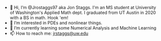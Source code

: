 - 👋 Hi, I’m @Jrostaggs97 aka Jon Staggs. I'm an MS student at University of Washington's Applied Math dept. I graduated from UT Austin in 2020 with a BS in math. Hook 'em!
- 👀 I’m interested in PDEs and nonlinear things. 
- 🌱 I’m currently learning some Numerical Analysis and Machine Learning
- 📫 How to reach me: jrstaggs@uw.edu

<!---
Jrostaggs97/Jrostaggs97 is a ✨ special ✨ repository because its `README.md` (this file) appears on your GitHub profile.
You can click the Preview link to take a look at your changes.
--->
